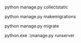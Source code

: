 python manage.py collectstatic 

python manage.py makemigrations 

python manage.py migrate


python.exe .\manage.py runserver

